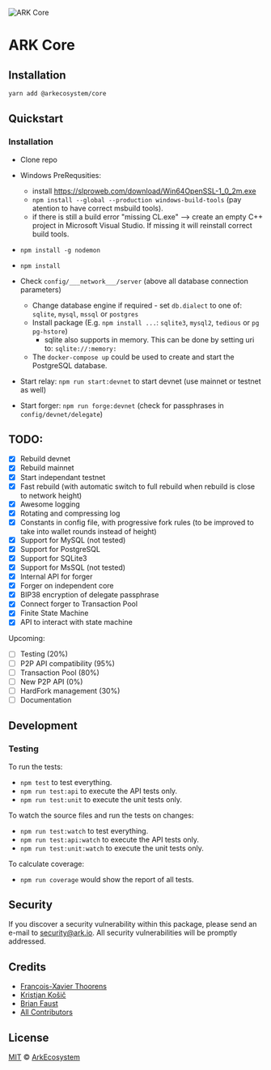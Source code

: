 ![ARK Core](https://i.imgur.com/1aP6F2o.png)

# ARK Core

## Installation

```bash
yarn add @arkecosystem/core
```

## Quickstart

### Installation
- Clone repo
- Windows PreRequsities:
  - install https://slproweb.com/download/Win64OpenSSL-1_0_2m.exe
  - `npm install --global --production windows-build-tools` (pay atention to have correct msbuild tools).
  - if there is still a build error "missing CL.exe" --> create an empty C++ project in Microsoft Visual Studio. If missing it will reinstall correct build tools.

- `npm install -g nodemon`
- `npm install`
- Check `config/___network___/server` (above all database connection parameters)
  - Change database engine if required - set `db.dialect` to one of: `sqlite`, `mysql`, `mssql` or `postgres`
  - Install package (E.g. `npm install ...`: `sqlite3`, `mysql2`, `tedious` or `pg pg-hstore`)
    - sqlite also supports in memory. This can be done by setting uri to: `sqlite://:memory:`
  - The `docker-compose up` could be used to create and start the PostgreSQL database.
- Start relay: `npm run start:devnet` to start devnet (use mainnet or testnet as well)
- Start forger: `npm run forge:devnet` (check for passphrases in `config/devnet/delegate`)

## TODO:

  - [x] Rebuild devnet
  - [x] Rebuild mainnet
  - [x] Start independant testnet
  - [x] Fast rebuild (with automatic switch to full rebuild when rebuild is close to network height)
  - [x] Awesome logging
  - [x] Rotating and compressing log
  - [x] Constants in config file, with progressive fork rules (to be improved to take into wallet rounds instead of height)
  - [x] Support for MySQL (not tested)
  - [x] Support for PostgreSQL
  - [x] Support for SQLite3
  - [x] Support for MsSQL (not tested)
  - [x] Internal API for forger
  - [x] Forger on independent core
  - [x] BIP38 encryption of delegate passphrase
  - [x] Connect forger to Transaction Pool
  - [x] Finite State Machine
  - [x] API to interact with state machine

Upcoming:
  - [ ] Testing (20%)
  - [ ] P2P API compatibility (95%)
  - [ ] Transaction Pool (80%)
  - [ ] New P2P API (0%)
  - [ ] HardFork management (30%)
  - [ ] Documentation

## Development

### Testing

To run the tests:
 - `npm test` to test everything.
 - `npm run test:api` to execute the API tests only.
 - `npm run test:unit` to execute the unit tests only.

To watch the source files and run the tests on changes:
 - `npm run test:watch` to test everything.
 - `npm run test:api:watch` to execute the API tests only.
 - `npm run test:unit:watch` to execute the unit tests only.

To calculate coverage:
 - `npm run coverage` would show the report of all tests.

## Security

If you discover a security vulnerability within this package, please send an e-mail to security@ark.io. All security vulnerabilities will be promptly addressed.

## Credits

- [François-Xavier Thoorens](https://github.com/fix)
- [Kristjan Košič](https://github.com/kristjank)
- [Brian Faust](https://github.com/faustbrian)
- [All Contributors](../../contributors)

## License

[MIT](LICENSE) © [ArkEcosystem](https://ark.io)

